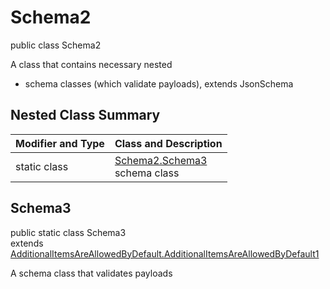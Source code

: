 # Schema2
public class Schema2

A class that contains necessary nested
- schema classes (which validate payloads), extends JsonSchema

## Nested Class Summary
| Modifier and Type | Class and Description |
| ----------------- | ---------------------- |
| static class | [Schema2.Schema3](#schema3)<br> schema class |

## Schema3
public static class Schema3<br>
extends [AdditionalItemsAreAllowedByDefault.AdditionalItemsAreAllowedByDefault1](../../../../../../components/schemas/AdditionalItemsAreAllowedByDefault.md#additionalitemsareallowedbydefault1)

A schema class that validates payloads
